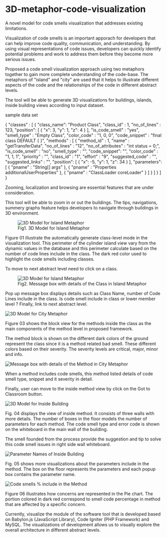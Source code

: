 # 3D-metaphor-code-visualization
A novel model for code smells visualization that addresses existing limitations.

Visualization of code smells is an important apporach for developers that can help improve code quality, communication, and understanding. 
By using visual representations of code issues, developers can quickly identify potential problems and work to address them before they become more serious issues.

Proposed a code smell visualization approach using two metaphors together to gain more complete understanding of the code-base. 
The metaphors of "island" and "city" are used that it helps to illustrate different aspects of the code and the relationships of the code in different abstract levels. 

The tool will be able to generate 3D visualizations for buildings, islands, inside building views according to input dataset. 

sample data set

{
  "classes" : [
    {
      "class_name": "Product Class",
      "class_id" : 1,
      "no_of_lines" : 123,
      "position": [
        {
        "x": 3,
        "y": 1,
        "z": 4
        }
      ],
    "is_code_smell" : "yes",
    "smell_type" : "Empty Class",
    "color_code" : "1, 0, 0",
    "code_snippet" : "final class DEFAULT { }",
    "methods" : [
          {
          "method_id" : 1,
          "name" : "getTransferData",
          "no_of_lines" : "12",
          "no_of_attributes" : "int status = 0;",
          "is_code_smell" : "no",
          "smell_type" : "",
          "code_snippet": "",
          "color_code" : "1, 1, 1",
          "priority" : "",
          "class_id" : "1",
          "effort" : "9",
          "suggested_code" : "",
          "suggested_links" : "",
          "position": [
            {
            "x": -5,
            "y": 1,
            "z": 34
            }
          ],
          "parameters": [
            {
            "pname" : "String[] args"
            },
            {
            "pname" : "Properties additionalUserProperties"
            },
            {
            "pname" : "ClassLoader coreLoader"
            }
          ]
        }
    ]
  }
 ]
}

Zooming, localization and browsing are essential features that are under consideration.

This tool will be able to zoom in or out the buildings. The tips, navigations, summery graphs feature helps developers to navigate through buildings in 3D environment. 

<figure>
<img src="https://user-images.githubusercontent.com/8435152/236656083-df177f8d-ab63-4739-99ce-4c5b7251d193.png" title="3D Model for Island Metaphor" ><figcaption>Fig1. 3D Model for Island Metaphor</figcaption>
</figure>


Figure 01 illustrate the automatically generate class-level mode in the visualization tool. This perimeter of the cylinder island view vary from the dynamic values in the database and this perimeter calculate based on the number of code lines include in the class. The dark red color used to highlight the code smells including classes. 

To move to next abstract level need to click on a class. 

<figure>
<img src="https://user-images.githubusercontent.com/8435152/236658135-27112591-f796-4eff-8dd9-3041f84c7714.png" title="3D Model for Island Metaphor" ><figcaption>Fig2. Message box with details of the Class in Island Metaphor</figcaption>
</figure>
Pop up message box displays details such as Class Name, number of Code Lines include in the class.
Is code smell include in class or lower member level ? 
Finally, link to next abstract level.

![3D Model for City Metaphor](https://user-images.githubusercontent.com/8435152/236658156-e1a64447-28d3-49f8-b604-cc98555c4e10.png)

Figure 03 shows the block view for the methods inside the class as the main components of the method level in proposed framework.  

The method block is shown on the different dark colors of the ground represent the class since it is a method related bad smell. These different colors based on their severity. The severity levels are critical, major, minor and info.

![Message box with details of the Method in City Metaphor](https://user-images.githubusercontent.com/8435152/236658165-819646e0-91ed-42dd-a5b3-aca5eb400916.png)

When a method includes code smells, this method listed details of code smell type, snippet and it severity in detail. 

Finally, user can move to the inside method view by click on the Got to Classroom button.

![3D Model for Inside Building](https://user-images.githubusercontent.com/8435152/236658181-4c72ae23-5bee-4b3a-a3ff-a7761cf984b5.png)

Fig. 04 displays the view of inside method. It consists of three walls with more details. The number of boxes in the floor models the number of parameters for each method. The code smell type and error code is shown on the whiteboard in the main wall of the building. 

The smell founded from the process provide the suggestion and tip to solve this code smell issues in right side wall whiteboard.

![Parameter Names of Inside Building](https://user-images.githubusercontent.com/8435152/236658186-ad0660e3-3af8-4721-900a-ca66594d63a4.png)

Fig. 05 shows more visualizations about the parameters include in the method. The box on the floor represents the parameters and each popup box contains the parameter name.

![Code smells % include in the Method](https://user-images.githubusercontent.com/8435152/236658191-bec63212-9f98-4672-b7eb-5feb4d99ff0a.png)

Figure 06 illustrates how concerns are represented in the Pie chart. The portion colored in dark red correspond to smell code percentage in method that are affected by a specific concern.

Currently, visualize the module of the software tool that is developed based on Babylon.js (JavaScript Library), Code Igniter (PHP Framework) and MySQL. The visualizations of development allows us to visually explore the overall architecture in different abstract levels.




